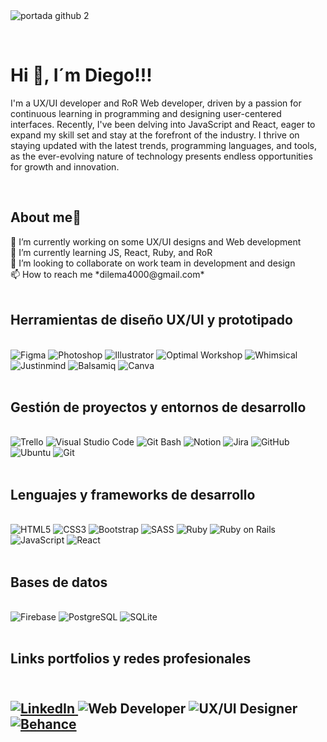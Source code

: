 </br></br>
![portada github 2](https://github.com/DIGORACCOON4279/DIGORACCOON4279/assets/88150970/b9a84d56-5350-436d-9c01-a030581be6e8)

</br>
<div>
    <h1 align="left"><b>Hi 👋, I´m Diego!!!</b></h1>
    <p align="left">I'm a UX/UI developer and RoR Web developer, driven by a passion for continuous learning in programming and designing user-centered interfaces. Recently, I've been           delving into JavaScript and React, eager to expand my skill set and stay at the forefront of the industry. I thrive on staying updated with the latest trends, programming                languages, and tools, as the ever-evolving nature of technology presents endless opportunities for growth and innovation.
    </p>
</div>

</br>

<div align="left">
    <h2><b>About me🧒</b></h2>
    <div align="left">
        🔭 I’m currently working on some UX/UI designs and Web development </br>
        🌱 I’m currently learning JS, React, Ruby, and RoR </br>
        👯 I’m looking to collaborate on work team in development and design </br>
        📫 How to reach me *dilema4000@gmail.com*
    </div>
</div>

</br>

<div>
      <h2>Herramientas de diseño UX/UI y prototipado</h2></br>
      <img src="https://img.shields.io/badge/Figma-F24E1E?style=for-the-badge&logo=figma&logoColor=white" alt="Figma">
      <img src="https://img.shields.io/badge/Photoshop-001E36?style=for-the-badge&logo=adobe-photoshop&logoColor=white" alt="Photoshop">
      <img src="https://img.shields.io/badge/Illustrator-FF7C00?style=for-the-badge&logo=adobe-illustrator&logoColor=white" alt="Illustrator">
      <img src="https://img.shields.io/badge/Optimal%20Workshop-FFD500?style=for-the-badge&logo=optimal-workshop&logoColor=black" alt="Optimal Workshop">
      <img src="https://img.shields.io/badge/Whimsical-9933FF?style=for-the-badge&logo=whimsical&logoColor=white" alt="Whimsical">
      <img src="https://img.shields.io/badge/Justinmind-2A7DE1?style=for-the-badge&logo=justinmind&logoColor=white" alt="Justinmind">
      <img src="https://img.shields.io/badge/Balsamiq-A60000?style=for-the-badge&logo=balsamiq&logoColor=white" alt="Balsamiq">
      <img src="https://img.shields.io/badge/Canva-00C4CC?style=for-the-badge&logo=canva&logoColor=white" alt="Canva">
</div>

</br>

<div>
    <h2>Gestión de proyectos y entornos de desarrollo</h2></br>
    <img src="https://img.shields.io/badge/Trello-0079BF?style=for-the-badge&logo=trello&logoColor=white" alt="Trello">
    <img src="https://img.shields.io/badge/VS%20Code-007ACC?style=for-the-badge&logo=visual-studio-code&logoColor=white" alt="Visual Studio Code">
    <img src="https://img.shields.io/badge/Git%20Bash-3A3A3A?style=for-the-badge&logo=gnu-bash&logoColor=white" alt="Git Bash">
    <img src="https://img.shields.io/badge/Notion-000000?style=for-the-badge&logo=notion&logoColor=white" alt="Notion">
    <img src="https://img.shields.io/badge/Jira-0052CC?style=for-the-badge&logo=jira&logoColor=white" alt="Jira">
    <img src="https://img.shields.io/badge/GitHub-181717?style=for-the-badge&logo=github&logoColor=white" alt="GitHub">
    <img src="https://img.shields.io/badge/Ubuntu-E95420?style=for-the-badge&logo=ubuntu&logoColor=white" alt="Ubuntu">
    <img src="https://img.shields.io/badge/Git-F05032?style=for-the-badge&logo=git&logoColor=white" alt="Git">
</div>

</br>

<div>
      <h2>Lenguajes y frameworks de desarrollo</h2></br>
      <img src="https://img.shields.io/badge/HTML5-E34F26?style=for-the-badge&logo=html5&logoColor=white" alt="HTML5">
      <img src="https://img.shields.io/badge/CSS3-1572B6?style=for-the-badge&logo=css3&logoColor=white" alt="CSS3">
      <img src="https://img.shields.io/badge/Bootstrap-7952B3?style=for-the-badge&logo=bootstrap&logoColor=white" alt="Bootstrap">
      <img src="https://img.shields.io/badge/SASS-CC6699?style=for-the-badge&logo=sass&logoColor=white" alt="SASS">
      <img src="https://img.shields.io/badge/Ruby-CC342D?style=for-the-badge&logo=ruby&logoColor=white" alt="Ruby">
      <img src="https://img.shields.io/badge/Ruby%20on%20Rails-CC0000?style=for-the-badge&logo=ruby-on-rails&logoColor=white" alt="Ruby on Rails">
      <img src="https://img.shields.io/badge/JavaScript-F7DF1E?style=for-the-badge&logo=javascript&logoColor=black" alt="JavaScript">
      <img src="https://img.shields.io/badge/React-61DAFB?style=for-the-badge&logo=react&logoColor=black" alt="React">
</div>

</br>

<div>
    <h2>Bases de datos</h2></br>
    <img src="https://img.shields.io/badge/Firebase-FFCA28?style=for-the-badge&logo=firebase&logoColor=black" alt="Firebase">
    <img src="https://img.shields.io/badge/PostgreSQL-336791?style=for-the-badge&logo=postgresql&logoColor=white" alt="PostgreSQL">
    <img src="https://img.shields.io/badge/SQLite-003B57?style=for-the-badge&logo=sqlite&logoColor=white" alt="SQLite">
</div>

</br>

<div>
  <h2>Links portfolios y redes profesionales<h2/></br>
  <a href="https://www.linkedin.com/in/diegomarinmora/" target="_blank">
    <img src="https://img.shields.io/badge/LinkedIn-0A66C2?style=for-the-badge&logo=linkedin&logoColor=white" alt="LinkedIn">
  </a>
  <a href="https://portfolioraccoon.netlify.app/" target="_blank" style="text-decoration: none;">
    <img src="https://img.shields.io/badge/Web%20Developer-000000?style=for-the-badge" alt="Web Developer">
  </a>
  <a href="https://design-portfolio-smoky.vercel.app/" target="_blank" style="text-decoration: none;">
    <img src="https://img.shields.io/badge/UX%2FUI%20Designer-6E57E0?style=for-the-badge" alt="UX/UI Designer">
  </a>
  <a href="https://www.behance.net/diegomarin21" target="_blank">
    <img src="https://img.shields.io/badge/Behance-1769FF?style=for-the-badge&logo=behance&logoColor=white" alt="Behance">
  </a>
</div>

</br>
</br>
  
